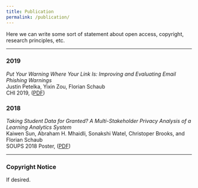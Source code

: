 ```yaml
---
title: Publication
permalink: /publication/
---
```


Here we can write some sort of statement about open access, copyright, research principles, etc.

<hr>


### 2019

_Put Your Warning Where Your Link Is: Improving and Evaluating Email Phishing Warnings_<br>
Justin Petelka, Yixin Zou, Florian Schaub<br>
CHI 2019, ([PDF](https://yixinzou.github.io/publications/chi2019-petelka.pdf))

### 2018

_Taking Student Data for Granted? A Multi-Stakeholder Privacy Analysis of a Learning Analytics System_<br>
Kaiwen Sun, Abraham H. Mhaidli, Sonakshi Watel, Christoper Brooks, and Florian Schaub<br>
SOUPS 2018 Poster, ([PDF](https://www.usenix.org/sites/default/files/soups2018posters-sun.pdf))

<hr>

### Copyright Notice

If desired.
